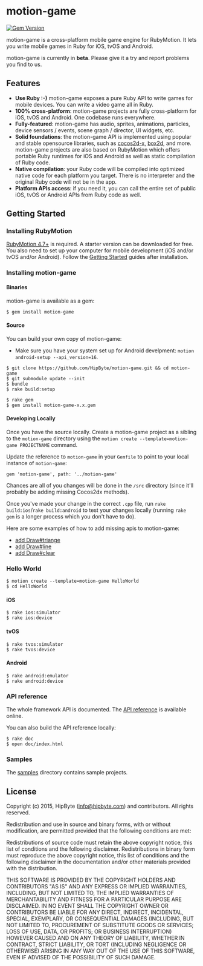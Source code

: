 # motion-game

[![Gem Version](https://badge.fury.io/rb/motion-game.svg)](https://badge.fury.io/rb/motion-game)

motion-game is a cross-platform mobile game engine for RubyMotion. It lets you write mobile games in Ruby for iOS, tvOS and Android.

motion-game is currently in **beta**. Please give it a try and report problems you find to us.

## Features

 * **Use Ruby :-)** motion-game exposes a pure Ruby API to write games for mobile devices. You can write a video game all in Ruby.
 * **100% cross-platform**: motion-game projects are fully cross-platform for iOS, tvOS and Android. One codebase runs everywhere.
 * **Fully-featured**: motion-game has audio, sprites, animations, particles, device sensors / events, scene graph / director, UI widgets, etc.
 * **Solid foundations**: the motion-game API is implemented using popular and stable opensource libraries, such as [cocos2d-x](http://www.cocos2d-x.org/), [box2d](http://box2d.org/), and more. motion-game projects are also based on RubyMotion which offers portable Ruby runtimes for iOS and Android as well as static compilation of Ruby code.
 * **Native compilation**: your Ruby code will be compiled into optimized native code for each platform you target. There is no interpreter and the original Ruby code will not be in the app.
 * **Platform APIs access**: if you need it, you can call the entire set of public iOS, tvOS or Android APIs from Ruby code as well.

## Getting Started

### Installing RubyMotion

[RubyMotion 4.7+](http://rubymotion.com) is required. A starter version can be downloaded for free. You also need to set up your computer for mobile development (iOS and/or tvOS and/or Android). Follow the [Getting Started](http://rubymotion.com/developers) guides after installation.

### Installing motion-game

#### Binaries

motion-game is available as a gem:

```
$ gem install motion-game
```

#### Source

You can build your own copy of motion-game:

- Make sure you have your system set up for Android develpment: `motion android-setup --api_version=16`.

```
$ git clone https://github.com/HipByte/motion-game.git && cd motion-game
$ git submodule update --init
$ bundle
$ rake build:setup

$ rake gem
$ gem install motion-game-x.x.gem
```

#### Developing Locally

Once you have the source locally. Create a motion-game project as a sibling to the `motion-game` directory using the `motion create --template=motion-game PROJECTNAME` command.

Update the reference to `motion-game` in your `Gemfile` to point to your local instance of `motion-game`:

    gem 'motion-game', path: '../motion-game'

Chances are all of you changes will be done in the `/src` directory (since it'll probably be adding missing Cocos2dx methods).

Once you've made your change in the correct `.cpp` file, run `rake build:ios`/`rake build:android` to test your changes locally (running `rake gem` is a longer process which you don't have to do).

Here are some examples of how to add missing apis to motion-game:

- [add Draw#triange](https://github.com/HipByte/motion-game/commit/3c32771be11c5715a4922ba45914207b2c6f4d38)
- [add Draw#line](https://github.com/HipByte/motion-game/commit/972fd115d3ef2816c19618b14823363356ca85b1)
- [add Draw#clear](https://github.com/HipByte/motion-game/commit/98cc463724153bae1481a9364ef3f166e15f8c0f)

### Hello World

```
$ motion create --template=motion-game HelloWorld
$ cd HelloWorld
```

#### iOS

```
$ rake ios:simulator
$ rake ios:device
```

#### tvOS

```
$ rake tvos:simulator
$ rake tvos:device
```

#### Android

```
$ rake android:emulator
$ rake android:device
```

### API reference

The whole framework API is documented. The [API reference](http://www.rubydoc.info/gems/motion-game/1.1.8) is available online.

You can also build the API reference locally:

```
$ rake doc
$ open doc/index.html
```

### Samples

The [samples](https://github.com/HipByte/motion-game/tree/master/samples) directory contains sample projects.

## License

Copyright (c) 2015, HipByte (info@hipbyte.com) and contributors. All rights reserved.

Redistribution and use in source and binary forms, with or without modification, are permitted provided that the following conditions are met:

Redistributions of source code must retain the above copyright notice, this list of conditions and the following disclaimer.
Redistributions in binary form must reproduce the above copyright notice, this list of conditions and the following disclaimer in the documentation and/or other materials provided with the distribution.

THIS SOFTWARE IS PROVIDED BY THE COPYRIGHT HOLDERS AND CONTRIBUTORS "AS IS" AND ANY EXPRESS OR IMPLIED WARRANTIES, INCLUDING, BUT NOT LIMITED TO, THE IMPLIED WARRANTIES OF MERCHANTABILITY AND FITNESS FOR A PARTICULAR PURPOSE ARE DISCLAIMED. IN NO EVENT SHALL THE COPYRIGHT OWNER OR CONTRIBUTORS BE LIABLE FOR ANY DIRECT, INDIRECT, INCIDENTAL, SPECIAL, EXEMPLARY, OR CONSEQUENTIAL DAMAGES (INCLUDING, BUT NOT LIMITED TO, PROCUREMENT OF SUBSTITUTE GOODS OR SERVICES; LOSS OF USE, DATA, OR PROFITS; OR BUSINESS INTERRUPTION) HOWEVER CAUSED AND ON ANY THEORY OF LIABILITY, WHETHER IN CONTRACT, STRICT LIABILITY, OR TORT (INCLUDING NEGLIGENCE OR OTHERWISE) ARISING IN ANY WAY OUT OF THE USE OF THIS SOFTWARE, EVEN IF ADVISED OF THE POSSIBILITY OF SUCH DAMAGE.
